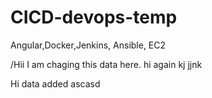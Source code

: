 # CICD-devops-temp
Angular,Docker,Jenkins, Ansible, EC2



/Hii I am chaging this data here.
hi again
kj
jjnk

Hi data added ascasd
